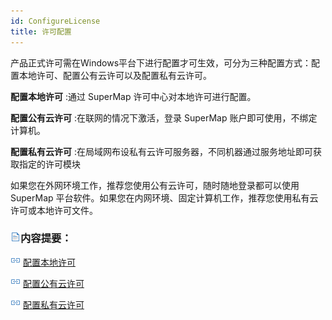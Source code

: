 ```yaml
---
id: ConfigureLicense
title: 许可配置
---
```

产品正式许可需在Windows平台下进行配置才可生效，可分为三种配置方式：配置本地许可、配置公有云许可以及配置私有云许可。

**配置本地许可** :通过 SuperMap 许可中心对本地许可进行配置。

**配置公有云许可** :在联网的情况下激活，登录 SuperMap 账户即可使用，不绑定计算机。

**配置私有云许可** :在局域网布设私有云许可服务器，不同机器通过服务地址即可获取指定的许可模块

如果您在外网环境工作，推荐您使用公有云许可，随时随地登录都可以使用SuperMap
平台软件。如果您在内网环境、固定计算机工作，推荐您使用私有云许可或本地许可文件。

### ![](img/read.gif)内容提要：

![](img/smalltitle.png) [配置本地许可](ConfigureLicense_Windows)

![](img/smalltitle.png) [配置公有云许可](ConfigureLicense_Online)

![](img/smalltitle.png) [配置私有云许可](ConfigureLicense_Private)


